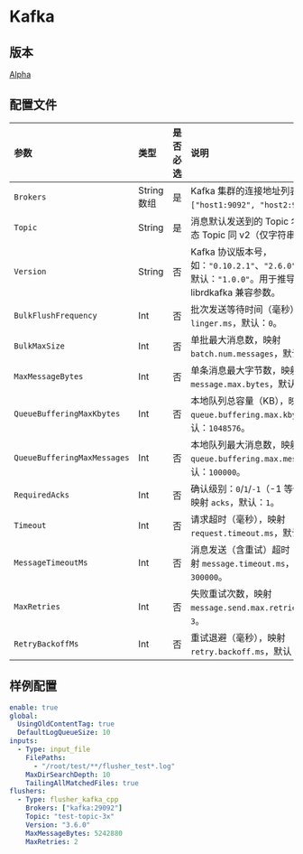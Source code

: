 # Kafka

## 版本

[Alpha](../../stability-level.md)

## 配置文件

| 参数 | 类型 | 是否必选 | 说明 |
| :--- | :--- | :--- | :--- |
| `Brokers` | String数组 | 是 | Kafka 集群的连接地址列表。例如：`["host1:9092", "host2:9092"]`。 |
| `Topic` | String | 是 | 消息默认发送到的 Topic 名称。支持动态 Topic 同 v2（仅字符串替换）。 |
| `Version` | String | 否 | Kafka 协议版本号，如：`"0.10.2.1"`、`"2.6.0"`、`"3.6.0"`。默认：`"1.0.0"`。用于推导底层 librdkafka 兼容参数。 |
| `BulkFlushFrequency` | Int | 否 | 批次发送等待时间（毫秒），映射 `linger.ms`，默认：`0`。 |
| `BulkMaxSize` | Int | 否 | 单批最大消息数，映射 `batch.num.messages`，默认：`2048`。 |
| `MaxMessageBytes` | Int | 否 | 单条消息最大字节数，映射 `message.max.bytes`，默认：`1000000`。 |
| `QueueBufferingMaxKbytes` | Int | 否 | 本地队列总容量（KB），映射 `queue.buffering.max.kbytes`，默认：`1048576`。 |
| `QueueBufferingMaxMessages` | Int | 否 | 本地队列最大消息数，映射 `queue.buffering.max.messages`，默认：`100000`。 |
| `RequiredAcks` | Int | 否 | 确认级别：`0`/`1`/`-1`（-1 等价于 `all`），映射 `acks`，默认：`1`。 |
| `Timeout` | Int | 否 | 请求超时（毫秒），映射 `request.timeout.ms`，默认：`30000`。 |
| `MessageTimeoutMs` | Int | 否 | 消息发送（含重试）超时（毫秒），映射 `message.timeout.ms`，默认：`300000`。 |
| `MaxRetries` | Int | 否 | 失败重试次数，映射 `message.send.max.retries`，默认：`3`。 |
| `RetryBackoffMs` | Int | 否 | 重试退避（毫秒），映射 `retry.backoff.ms`，默认：`100`。 |

## 样例配置

```yaml
enable: true
global:
  UsingOldContentTag: true
  DefaultLogQueueSize: 10
inputs:
  - Type: input_file
    FilePaths:
      - "/root/test/**/flusher_test*.log"
    MaxDirSearchDepth: 10
    TailingAllMatchedFiles: true
flushers:
  - Type: flusher_kafka_cpp
    Brokers: ["kafka:29092"]
    Topic: "test-topic-3x"
    Version: "3.6.0"
    MaxMessageBytes: 5242880
    MaxRetries: 2
```
